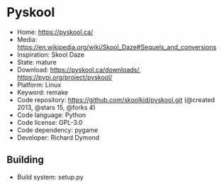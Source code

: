 # Pyskool

- Home: https://pyskool.ca/
- Media: https://en.wikipedia.org/wiki/Skool_Daze#Sequels_and_conversions
- Inspiration: Skool Daze
- State: mature
- Download: https://pyskool.ca/downloads/, https://pypi.org/project/pyskool/
- Platform: Linux
- Keyword: remake
- Code repository: https://github.com/skoolkid/pyskool.git (@created 2013, @stars 15, @forks 4)
- Code language: Python
- Code license: GPL-3.0
- Code dependency: pygame
- Developer: Richard Dymond

## Building

- Build system: setup.py
